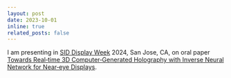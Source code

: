 ```yaml
---
layout: post
date: 2023-10-01
inline: true
related_posts: false
---
```


I am presenting in [SID Display Week](https://www.displayweek.org/) 2024, San Jose, CA, on oral paper [Towards Real‐time 3D Computer‐Generated Holography with Inverse Neural Network for Near‐eye Displays](https://sid.onlinelibrary.wiley.com/doi/abs/10.1002/sdtp.17654).